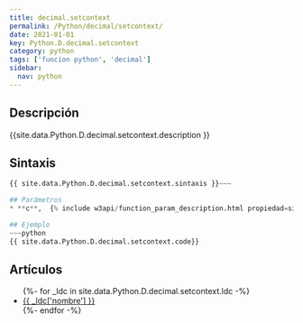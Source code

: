 ```yaml
---
title: decimal.setcontext
permalink: /Python/decimal/setcontext/
date: 2021-01-01
key: Python.D.decimal.setcontext
category: python
tags: ['funcion python', 'decimal']
sidebar: 
  nav: python
---
```


## Descripción
{{site.data.Python.D.decimal.setcontext.description }}

## Sintaxis
~~~python
{{ site.data.Python.D.decimal.setcontext.sintaxis }}~~~

## Parámetros
* **c**,  {% include w3api/function_param_description.html propiedad=site.data.Python.D.decimal.setcontext valor="c" %}

## Ejemplo
~~~python
{{ site.data.Python.D.decimal.setcontext.code}}
~~~

## Artículos
<ul>
{%- for _ldc in site.data.Python.D.decimal.setcontext.ldc -%}
   <li>
       <a href="{{_ldc['url'] }}">{{ _ldc['nombre'] }}</a>
   </li>
{%- endfor -%}
</ul>
